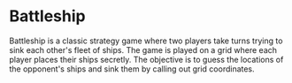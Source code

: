 # Battleship
Battleship is a classic strategy game where two players take turns trying to sink each other's fleet of ships. The game is played on a grid where each player places their ships secretly. The objective is to guess the locations of the opponent's ships and sink them by calling out grid coordinates.
